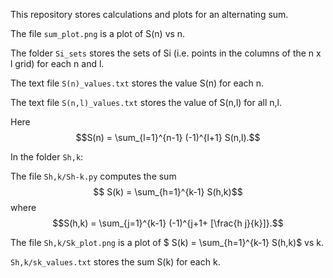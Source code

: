 This repository stores calculations and plots for an alternating sum.

The file `sum_plot.png` is a plot of S(n) vs n.

The folder `Si_sets` stores the sets of Si (i.e. points in the columns of the n x l grid) for each n and l. 

The text file `S(n)_values.txt` stores the value S(n) for each n.

The text file `S(n,l)_values.txt` stores the value of S(n,l) for all n,l.

Here $$S(n) = \sum_{l=1}^{n-1} (-1)^{l+1} S(n,l).$$


In the folder `Sh,k`:

The file `Sh,k/Sh-k.py` computes the sum $$ S(k) = \sum_{h=1}^{k-1} S(h,k)$$ where $$S(h,k) = \sum_{j=1}^{k-1} (-1)^{j+1+ [\frac{h j}{k}]}.$$

The file `Sh,k/Sk_plot.png` is a plot of $ S(k) = \sum_{h=1}^{k-1} S(h,k)$ vs k.

`Sh,k/sk_values.txt` stores the sum S(k) for each k.